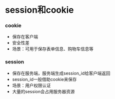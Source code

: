 # session和cookie

### cookie

- 保存在客户端
- 安全性差
- 场景：可用于保存表单信息、购物车信息等

### session

- 保存在服务端，服务端生成session_id给客户端返回
- session_id一般借助cookie来保存
- 场景：用户权限认证
- 大量的session会占用服务器资源